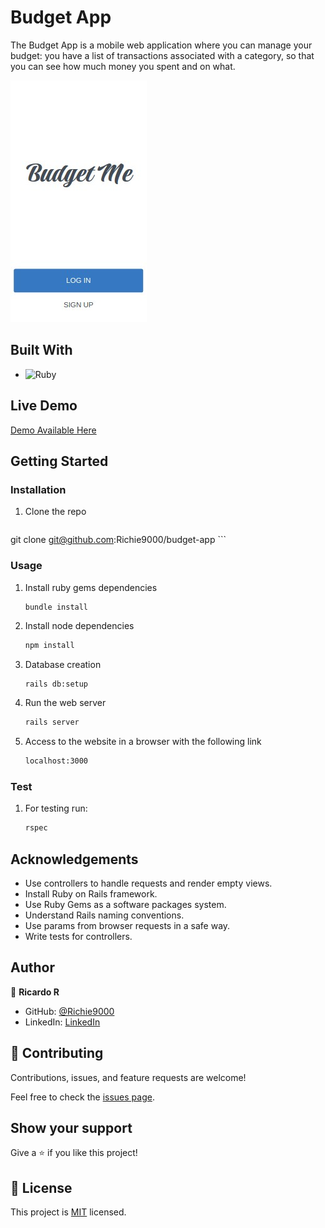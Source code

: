 # Budget App

The Budget App is a mobile web application where you can manage your budget: you have a list of transactions associated with a category, so that you can see how much money you spent and on what.

![imagen](./home.jpeg)

## Built With

- ![Ruby](https://img.shields.io/badge/Ruby-20232A?style=for-the-badge&logo=ruby&logoColor=61DAFB)

## Live Demo
[Demo Available Here]()

## Getting Started

### Installation

1. Clone the repo

   ```sh
git clone git@github.com:Richie9000/budget-app   ```

### Usage

1. Install ruby gems dependencies

   ```sh
   bundle install
   ```

2. Install node dependencies

   ```sh
   npm install
   ```

3. Database creation

   ```
   rails db:setup
   ```

4. Run the web server

   ```sh
   rails server
   ```

5. Access to the website in a browser with the following link

   ```sh
   localhost:3000
   ```

### Test

1. For testing run:

   ```sh
   rspec
   ```

## Acknowledgements

- Use controllers to handle requests and render empty views.
- Install Ruby on Rails framework.
- Use Ruby Gems as a software packages system.
- Understand Rails naming conventions.
- Use params from browser requests in a safe way.
- Write tests for controllers.

## Author

👤 **Ricardo R**

- GitHub: [@Richie9000](https://github.com/Richie9000)
- LinkedIn: [LinkedIn](https://linkedin.com/in/ricardo_rodr)

## 🤝 Contributing

Contributions, issues, and feature requests are welcome!

Feel free to check the [issues page](https://github.com/the-catalystmc/recipe-app/issues).

## Show your support

Give a ⭐️ if you like this project!

## 📝 License

This project is [MIT](https://github.com/git/git-scm.com/blob/main/MIT-LICENSE.txt) licensed.
